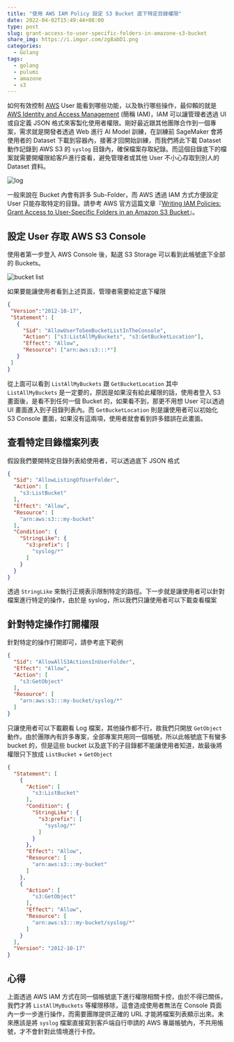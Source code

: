 ```yaml
---
title: "使用 AWS IAM Policy 設定 S3 Bucket 底下特定目錄權限"
date: 2022-04-02T15:49:44+08:00
type: post
slug: grant-access-to-user-specific-folders-in-amazone-s3-bucket
share_img: https://i.imgur.com/zg8abD1.png
categories:
  - Golang
tags:
  - golang
  - pulumi
  - amazone
  - s3
---
```


如何有效控制 [AWS][2] User 能看到哪些功能，以及執行哪些操作，最仰賴的就是 [AWS Identity and Access Management][1] (簡稱 IAM)，IAM 可以讓管理者透過 UI 或自定義 JSON 格式來客製化使用者權限。剛好最近跟其他團隊合作到一個專案，需求就是開發者透過 Web 進行 AI Model 訓練，在訓練前 SageMaker 會將使用者的 Dataset 下載到容器內，接著才回開始訓練，而我們將此下載 Dataset 動作記錄到 AWS S3 的 `syslog` 目錄內，確保檔案存取紀錄。而這個目錄底下的檔案就需要開權限給客戶進行查看，避免管理者或其他 User 不小心存取到別人的 Dataset 資料。

![log](https://i.imgur.com/zg8abD1.png)

[1]:https://aws.amazon.com/iam/
[2]:https://aws.amazon.com/tw/

一般來說在 Bucket 內會有許多 Sub-Folder，而 AWS 透過 IAM 方式方便設定 User 只能存取特定的目錄。請參考 AWS 官方這篇文章『[Writing IAM Policies: Grant Access to User-Specific Folders in an Amazon S3 Bucket][3]』。

[3]:https://aws.amazon.com/blogs/security/writing-iam-policies-grant-access-to-user-specific-folders-in-an-amazon-s3-bucket/

<!--more-->

## 設定 User 存取 AWS S3 Console

使用者第一步登入 AWS Console 後，點選 S3 Storage 可以看到此帳號底下全部的 Buckets。

![bucket list](https://i.imgur.com/biWHYyp.jpg)

如果要能讓使用者看到上述頁面，管理者需要給定底下權限

```json
{
 "Version":"2012-10-17",
 "Statement": [
   {
     "Sid": "AllowUserToSeeBucketListInTheConsole",
     "Action": ["s3:ListAllMyBuckets", "s3:GetBucketLocation"],
     "Effect": "Allow",
     "Resource": ["arn:aws:s3:::*"]
   }
 ]
}
```

從上面可以看到 `ListAllMyBuckets` 跟 `GetBucketLocation` 其中 `ListAllMyBuckets` 是一定要的，原因是如果沒有給此權限的話，使用者登入 S3 畫面後，是看不到任何一個 Bucket 的，如果看不到，那更不用想 User 可以透過 UI 畫面進入到子目錄列表內。而 `GetBucketLocation` 則是讓使用者可以初始化 S3 Console 畫面，如果沒有這兩項，使用者就會看到許多錯誤在此畫面。

## 查看特定目錄檔案列表

假設我們要開特定目錄列表給使用者，可以透過底下 JSON 格式

```json
{
  "Sid": "AllowListingOfUserFolder",
  "Action": [
    "s3:ListBucket"
  ],
  "Effect": "Allow",
  "Resource": [
    "arn:aws:s3:::my-bucket"
  ],
  "Condition": {
    "StringLike": {
      "s3:prefix": [
        "syslog/*"
      ]
    }
  }
}
```

透過 `StringLike` 來執行正規表示限制特定的路徑。下一步就是讓使用者可以針對檔案進行特定的操作，由於是 syslog，所以我們只讓使用者可以下載查看檔案

## 針對特定操作打開權限

針對特定的操作打開即可，請參考底下範例

```json
{
  "Sid": "AllowAllS3ActionsInUserFolder",
  "Effect": "Allow",
  "Action": [
    "s3:GetObject"
  ],
  "Resource": [
    "arn:aws:s3:::my-bucket/syslog/*"
  ]
}
```

只讓使用者可以下載觀看 Log 檔案，其他操作都不行，故我們只開放 `GetObject` 動作。由於團隊內有許多專案，全部專案共用同一個帳號，所以此帳號底下有蠻多 bucket 的，但是這些 bucket 以及底下的子目錄都不能讓使用者知道，故最後將權限只下放成 `ListBucket` + `GetObject`

```json
{
  "Statement": [
    {
      "Action": [
        "s3:ListBucket"
      ],
      "Condition": {
        "StringLike": {
          "s3:prefix": [
            "syslog/*"
          ]
        }
      },
      "Effect": "Allow",
      "Resource": [
        "arn:aws:s3:::my-bucket"
      ]
    },
    {
      "Action": [
        "s3:GetObject"
      ],
      "Effect": "Allow",
      "Resource": [
        "arn:aws:s3:::my-bucket/syslog/*"
      ]
    }
  ],
  "Version": "2012-10-17"
}
```

## 心得

上面透過 AWS IAM 方式在同一個帳號底下進行權限相關卡控，由於不得已關係，我們才將 `ListAllMyBuckets` 等權限移除，這會造成使用者無法在 Console 頁面內一步一步進行操作，而需要團隊提供正確的 URL 才能將檔案列表顯示出來。未來應該是將 `syslog` 檔案直接寫到客戶端自行申請的 AWS 專屬帳號內，不共用帳號，才不會針對此情境進行卡控。
